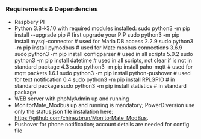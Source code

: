 ### Requirements & Dependencies
- Raspbery PI
- Python 3.8->3.10 with required modules installed:
sudo python3 -m pip install --upgrade pip     # first upgrade your PIP 
sudo python3 -m pip install mysql-connector   # used for Maria DB access 2.2.9
sudo python3 -m pip install pymodbus          # used for Mate mosbus connections 3.6.9
sudo python3 -m pip install configparser      # used in all scripts 5.0.2
sudo python3 -m pip install datetime          # used in all scripts, not clear if is not in standard package 4.3
sudo python3 -m pip install paho-mqtt         # used for mqtt packets 1.6.1 
sudo python3 -m pip install python-pushover   # used for text notification 0.4
sudo python3 -m pip install RPi.GPIO          # in standard package
sudo python3 -m pip install statistics        # in standard package
- WEB server with phpMyAdmin up and running 
- MonitorMate_Modbus up and running is mandatory; PowerDiversion use only the status.json file 
instalation here: https://github.com/chinezbrun/MonitorMate_ModBus. 
- Pushover for phone notification; account details are needed for config file
